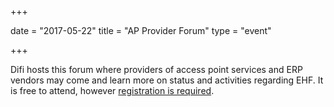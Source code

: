 +++

date = "2017-05-22"
title = "AP Provider Forum"
type = "event"

+++

Difi hosts this forum where providers of access point services and ERP vendors may come and learn more on status and activities regarding EHF. It is free to attend, however [registration is required](https://kurs.difi.no/forside/?&displayitem=1144&module=sevu&type=1).
